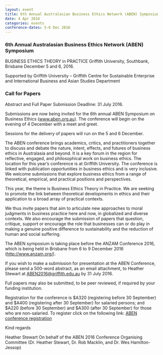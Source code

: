 ```yaml
---
layout: event
title: 6th Annual Australasian Business Ethics Network (ABEN) Symposium
date: 4 Apr 2016
categories: events
conference-dates: 5-6 Dec 2016
---
```


### 6th Annual Australasian Business Ethics Network (ABEN) Symposium 
BUSINESS ETHICS THEORY in PRACTICE 
Griffith University, Southbank, Brisbane December 5 and 6, 2016.

Supported by Griffith University – Griffith Centre for Sustainable Enterprise and International Business and Asian Studies Department 

### Call for Papers
Abstract and Full Paper Submission Deadline: 31 July 2016.

Submissions are now being invited for the 6th annual ABEN Symposium on Business Ethics (www.aben.org.au).  The conference will begin on the evening of 4 December with a meet and greet.

Sessions for the delivery of papers will run on the 5 and 6 December.

The ABEN conference brings academics, critics, and practitioners together to discuss and debate the nature, intent, effects, and futures of business ethics in Australasia and beyond.  It is a key forum in the region for reflective, engaged, and philosophical work on business ethics.  The location for this year’s conference is at Griffith University.  The conference is linked with publication opportunities in business ethics and is very inclusive.  We welcome submissions that explore business ethics from a range of theoretical, empirical, and practical positions and perspectives.

This year, the theme is Business Ethics Theory in Practice.  We are seeking to promote the link between theoretical developments in ethics and their application to a broad array of practical contexts.

We thus invite papers that aim to articulate new approaches to moral judgments in business practice here and now, in globalized and diverse contexts.  We also encourage the submission of papers that question, critique, support or encourage the role that businesses can or do play in making a genuine positive difference to sustainability and the reduction of human and social suffering.

The ABEN symposium is taking place before the ANZAM Conference 2016, which is being held in Brisbane from 6 to 9 December 2016 (http://www.anzam.org/).

If you wish to make a submission for presentation at the ABEN Conference, please send a 500-word abstract, as an email attachment, to Heather Stewart at ABEN2016@griffith.edu.au by 31 July 2016.

Full papers may also be submitted, to be peer reviewed, if required by your funding institution.

Registration for the conference is $A320 (registering before 30 September) and $A400 (registering after 30 September) for salaried persons; and $A220 (before 30 September) and $A300 (after 30 September) for those who are non-salaried. To register click on the following link: [ABEN conference registration](http://events.griffith.edu.au/events/aben-symposium/event-summary-9e58506358b54ea5a4dd28605f2acce6.aspx)

Kind regards

Heather Stewart
On behalf of the ABEN 2016 Conference Organising Committee (Dr. Heather Stewart, Dr. Rob Macklin, and Dr. Wes Hamilton-Jessop)

